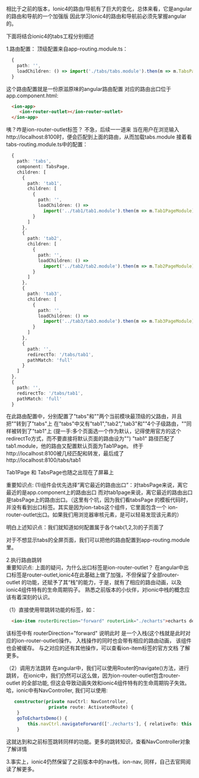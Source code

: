 相比于之前的版本，Ionic4的路由/导航有了巨大的变化，总体来看，它是angular的路由和导航的一个加强版
因此学习Ionic4的路由和导航前必须先掌握angular的。

下面将结合ionic4的tabs工程分别细述


1.路由配置：
顶级配置来自app-routing.module.ts：
```typescript
  {
    path: '',
    loadChildren: () => import('./tabs/tabs.module').then(m => m.TabsPageModule)
  }
```
这个路由配置就是一份原滋原味的angular路由配置
对应的路由出口位于app.component.html:
```html
  <ion-app>
     <ion-router-outlet></ion-router-outlet>
  </ion-app>
```
咦？咋是ion-router-outlet标签？
不急，后续一一道来
当在用户在浏览输入http://localhost:8100时，便会匹配到上面的路由，从而加载tabs.module
接着看tabs-routing.module.ts中的配置：
```typescript
  {
    path: 'tabs',
    component: TabsPage,
    children: [
      {
        path: 'tab1',
        children: [
          {
            path: '',
            loadChildren: () =>
              import('../tab1/tab1.module').then(m => m.Tab1PageModule)
          }
        ]
      },
      {
        path: 'tab2',
        children: [
          {
            path: '',
            loadChildren: () =>
              import('../tab2/tab2.module').then(m => m.Tab2PageModule)
          }
        ]
      },
      {
        path: 'tab3',
        children: [
          {
            path: '',
            loadChildren: () =>
              import('../tab3/tab3.module').then(m => m.Tab3PageModule)
          }
        ]
      },
      {
        path: '',
        redirectTo: '/tabs/tab1',
        pathMatch: 'full'
      }
    ]
  },
  {
    path: '',
    redirectTo: '/tabs/tab1',
    pathMatch: 'full'
  }
```
在此路由配置中，分别配置了"tabs"和""两个当前模块最顶级的父路由，并且把""转到了"tabs"上
在"tabs"中又有"tab1","tab2","tab3"和""4个子级路由，""同样被转到了"tab1"上
(提一手:多个页面选一个作为默认，记得使用官方的这个redirectTo方式，而不要直接将默认页面的路由设为"")
"tab1" 路径匹配了 tab1.module，他的路由又配置默认页面为Tab1Page。
终于 http://localhost:8100被几经匹配和转发，最后成了http://localhost:8100/tabs/tab1

Tab1Page 和 TabsPage也随之出现在了屏幕上

重要知识点: 
   (1)组件会优先选择“离它最近的路由出口”：对tabsPage来说，离它最近的是app.component上的路由出口
   而对tab1page来说，离它最近的路由出口是tabsPage上的路由出口。（这里有个坑，因为我们看tabsPage
   的模板代码时，并没有看到出口标签。其实是因为ion-tabs这个组件，它里面包含一个 ion-router-outlet出口。如果我们用浏览器审核元素，是可以轻易发现该元素的）
   
明白上述知识点：我们就知道如何配置属于各个tab(1,2,3)的子页面了

对于不想显示tabs的全屏页面，我们可以把他的路由配置到app-routing.module里。



2.执行路由跳转   
重要知识点:
     上面的疑问，为什么出口标签是ion-router-outlet？
     在angular中出口标签是router-outlet,ionic4在此基础上做了加强，不但保留了全部router-outlet
     的功能，还赋予了其“栈”的能力，于是，就有了相应的路由动画，以及ionic4组件特有的生命周期钩子。
     熟悉之前版本的小伙伴，对ionic中栈的概念应该有着深刻的认识。
     
   
（1）直接使用带跳转功能的标签，如：
    
```html
  <ion-item routerDirection="forward" routerLink="./echarts">echarts demo</ion-item>
```
该标签中有 routerDirection="forward" 说明此时 是一个入栈(这个栈就是此时对应的ion-router-outlet)操作。
入栈操作的同时也会带有相应的路由动画， 该组件也会被缓存。 与之对应的还有其他操作，可以查看ion-item标签的官方文档
了解更多。

（2）调用方法跳转
  在angular中，我们可以使用Router的navigate()方法，进行跳转， 在ionic中，我们仍然可以这么做，因为ion-router-outlet包含router-outlet
  的全部功能, 但这会导致动画失效和ionic4组件特有的生命周期钩子失效。
  哈，ionic中有NavController, 我们可以使用:
```typescript
   constructor(private navCtrl: NavController,
                private route: ActivatedRoute) {
    }
    goToEchartsDemo() {
        this.navCtrl.navigateForward(['./echarts'], { relativeTo: this.route });
    }
```
这就达到和之前标签跳转同样的功能。更多的跳转知识，查看NavController对象了解详情


3.事实上，ionic4仍然保留了之前版本中的nav栈，ion-nav, 同样，自己去官网阅读了解更多。
  
 





